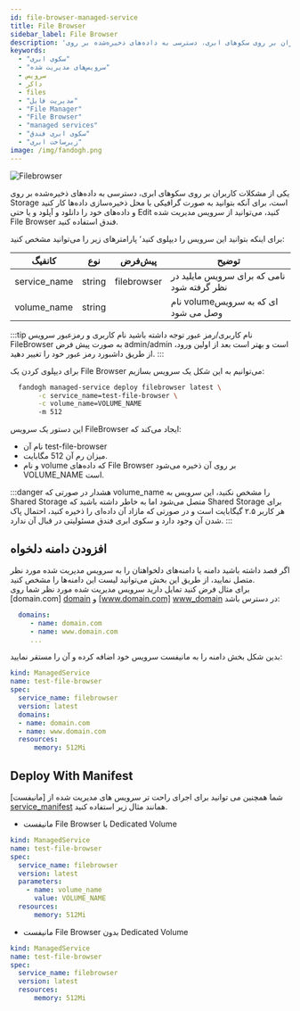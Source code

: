 ```yaml
---
id: file-browser-managed-service
title: File Browser
sidebar_label: File Browser
description: 'یکی از مشکلات کاربران بر روی سکو‌های ابری، دسترسی به داده‌های ذخیره‌شده بر روی Storage است، برای آنکه بتوانید به صورت گرافیکی با محل ذخیره‌سازی داده‌ها کار کنید و داده‌های خود را دانلود و آپلود و یا حتی Edit کنید، می‌توانید از سرویس مدیریت شده File Browser فندق استفاده کنید.'
keywords:
  - "سکوی ابری"
  - "سرویس‌های مدیریت شده"
  - سرویس
  - داکر
  - files
  - "مدیریت فایل"
  - "File Manager"
  - "File Browser"
  - "managed services"
  - "سکوی ابری فندق"
  - "زیرساخت ابری"
image: /img/fandogh.png
---
```


![Filebrowser](/img/docs/file-browser-managed-service.svg "Filebrowseer")

یکی از مشکلات کاربران بر روی سکو‌های ابری، دسترسی به داده‌های ذخیره‌شده بر روی Storage است، برای آنکه بتوانید به صورت گرافیکی با محل ذخیره‌سازی داده‌ها کار کنید و داده‌های خود را دانلود و آپلود و یا حتی Edit کنید، می‌توانید از سرویس مدیریت شده File Browser فندق استفاده کنید.<br/>

برای اینکه بتوانید این سرویس را دیپلوی کنید٬ پارامتر‌های زیر را می‌توانید مشخص کنید:

|کانفیگ|نوع|پیش‌فرض|توضیح|
|---	|---	|---	|---	|
|service_name| string| filebrowser| نامی که برای سرویس مایلید در نظر گرفته شود|
|volume_name| string| |نام volumeای که به سرویس وصل می شود|

:::tip نام کاربری/رمز عبور
توجه داشته باشید نام کاربری و رمزعبور سرویس FileBrowser به صورت پیش فرض admin/admin است و بهتر است بعد از اولین ورود، از طریق داشبورد رمز عبور خود را تغییر دهید.
:::

برای دیپلوی کردن یک File Browser می‌توانیم به این شکل یک سرویس بسازیم:

```bash
  fandogh managed-service deploy filebrowser latest \
       -c service_name=test-file-browser \
       -c volume_name=VOLUME_NAME
       -m 512
```

این دستور یک سرویس FileBrowser ایجاد می‌کند که:
- نام آن test-file-browser
- میزان رم آن 512 مگابایت.
- و نام volume که داده‌های File Browser بر روی آن ذخیره می‌شود VOLUME_NAME است.

:::danger هشدار
در صورتی که volume_name را مشخص نکنید، این سرویس به Shared Storage متصل می‌شود اما به خاطر داشته باشید که Shared Storage برای هر کاربر ۲.۵ گیگابایت است و در صورتی که مازاد آن داده‌ای را ذخیره کنید، احتمال پاک شدن آن وجود دارد و سکوی ابری فندق مسئولیتی در قبال آن ندارد.
:::

## افزودن دامنه دلخواه

اگر قصد داشته باشید دامنه یا دامنه‌های دلخواهتان را به سرویس مدیریت شده مورد نظر متصل نمایید، از طریق این بخش می‌توانید لیست این دامنه‌ها را مشخص کنید.<br/>
برای مثال فرض کنید تمایل دارید سرویس مدیریت شده مورد نظر شما روی  [domain.com] [domain]  و  [www.domain.com] [www_domain]  در دسترس باشد:

```yaml
  domains:
     - name: domain.com
     - name: www.domain.com
     ...
```

بدین شکل بخش دامنه را به مانیفست سرویس خود اضافه کرده و آن را مستقر نمایید:

```yaml title="filebrowser_deployment.yml"
kind: ManagedService
name: test-file-browser
spec:
  service_name: filebrowser
  version: latest
  domains:
  - name: domain.com
  - name: www.domain.com
  resources:
      memory: 512Mi
```

## Deploy With Manifest
  
شما همچنین می توانید برای اجرای راحت تر سرویس های مدیریت شده از [مانیفست] [service_manifest] همانند مثال زیر استفاده کنید.

- مانیفست File Browser با Dedicated Volume

```yaml title="filebrowser_deployment.yml"
kind: ManagedService
name: test-file-browser
spec:
  service_name: filebrowser
  version: latest
  parameters:
    - name: volume_name
      value: VOLUME_NAME
  resources:
      memory: 512Mi
```

- مانیفست File Browser بدون Dedicated Volume

```yaml title="filebrowser_deployment.yml"
kind: ManagedService
name: test-file-browser
spec:
  service_name: filebrowser
  version: latest
  resources:
      memory: 512Mi
```

[dedicated_volume]: /docs/volumes/dedicated-volume
[www_domain]: http://www.domain.com
[domain]: http://domain.com
[service_manifest]: /docs/services/service-manifest